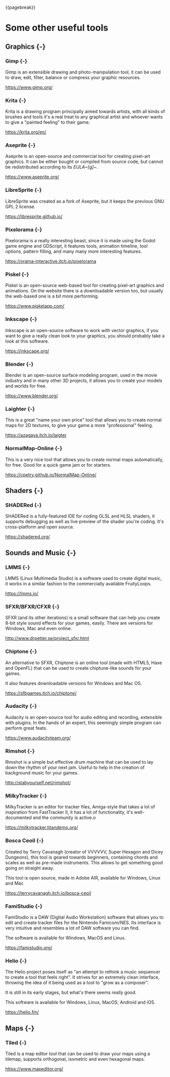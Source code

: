 {{pagebreak}}

Some other useful tools
========================

Graphics {-}
------------

### Gimp {-}

Gimp is an extensible drawing and photo-manipulation tool, it can be used to draw, edit, filter, balance or compress your graphic resources.

<https://www.gimp.org/>

### Krita {-}

Krita is a drawing program principally aimed towards artists, with all kinds of brushes and tools it's a real treat to any graphical artist and whoever wants to give a "painted feeling" to their game.

<https://krita.org/en/>

### Aseprite {-}

Aseprite is an open-source and commercial tool for creating pixel-art graphics. It can be either bought or compiled from source code, but cannot be redistributed according to its *EULA~[g]~*.

<https://www.aseprite.org/>

### LibreSprite {-}

LibreSprite was created as a fork of Aseprite, but it keeps the previous GNU GPL 2 license.

<https://libresprite.github.io/>

### Pixelorama {-}

Pixelorama is a really interesting beast, since it is made using the Godot game engine and GDScript, it features tools, animation timeline, tool options, pattern filling, and many many more interesting features.

<https://orama-interactive.itch.io/pixelorama>

### Piskel {-}

Piskel is an open-source web-based tool for creating pixel-art graphics and animations. On the website there is a downloadable version too, but usually the web-based one is a bit more performing.

<https://www.piskelapp.com/>

### Inkscape {-}

Inkscape is an open-source software to work with vector graphics, if you want to give a really clean look to your graphics, you should probably take a look at this software.

<https://inkscape.org/>

### Blender {-}

Blender is an open-source surface modeling program, used in the movie industry and in many other 3D projects, it allows you to create your models and worlds for free.

<https://www.blender.org/>

### Laighter {-}

This is a great "name your own price" tool that allows you to create normal maps for 2D textures, to give your game a more "professional" feeling.

<https://azagaya.itch.io/laigter>

### NormalMap-Online {-}

This is a very nice tool that allows you to create normal maps automatically, for free. Good for a quick game jam or for starters.

<https://cpetry.github.io/NormalMap-Online/>

Shaders {-}
----------

### SHADERed {-}

SHADERed is a fully-featured IDE for coding GLSL and HLSL shaders, it supports debugging as well as live preview of the shader you're coding. It's cross-platform and open source.

<https://shadered.org/>

Sounds and Music {-}
---------------------

### LMMS {-}

LMMS (Linux Multimedia Studio) is a software used to create digital music, it works in a similar fashion to the commercially available FruityLoops.

<https://lmms.io/>

### SFXR/BFXR/CFXR {-}

SFXR (and its other iterations) is a small software that can help you create 8-bit style sound effects for your games, easily. There are versions for Windows, Mac and even online.

<http://www.drpetter.se/project_sfxr.html>

### Chiptone {-}

An alternative to SFXR, Chiptone is an online tool (made with HTML5, Haxe and OpenFL) that can be used to create chiptune-like sounds for your games.

It also features downloadable versions for Windows and Mac OS.

<https://sfbgames.itch.io/chiptone/>

### Audacity {-}

Audacity is an open-source tool for audio editing and recording, extensible with plugins. In the hands of an expert, this seemingly simple program can perform great feats.

<https://www.audacityteam.org/>

### Rimshot {-}

Rimshot is a simple but effective drum machine that can be used to lay down the rhythm of your next jam. Useful to help in the creation of background music for your games.

<http://stabyourself.net/rimshot/>

### MilkyTracker {-}

MilkyTracker is an editor for tracker files, Amiga-style that takes a lot of inspiration from FastTracker II, it has a lot of functionality, it's well-documented and the community is active.o

<https://milkytracker.titandemo.org/>

### Bosca Ceoil {-}

Created by Terry Cavanagh (creator of VVVVVV, Super Hexagon and Dicey Dungeons), this tool is geared towards beginners, containing chords and scales as well as pre-made instruments. This allows to get something good going on straight away.

This tool is open source, made in Adobe AIR, available for Windows, Linux and Mac

<https://terrycavanagh.itch.io/bosca-ceoil>

### FamiStudio {-}

FamiStudio is a DAW (Digital Audio Workstation) software that allows you to edit and create tracker files for the Nintendo Famicom/NES. Its interface is very intuitive and resembles a lot of DAW software you can find.

The software is available for Windows, MacOS and Linux.

<https://famistudio.org/>

### Helio {-}

The Helio project poses itself as "an attempt to rethink a music sequencer to create a tool that feels right". It strives for an extremely clean interface, throwing the idea of it being used as a tool to "grow as a composer".

It is still in its early stages, but what's there seems really good.

This software is available for Windows, Linux, MacOS, Android and iOS.

<https://helio.fm/>

Maps {-}
--------

### Tiled {-}

Tiled is a map editor tool that can be used to draw your maps using a tilemap, supports orthogonal, isometric and even hexagonal maps.

<https://www.mapeditor.org/>

